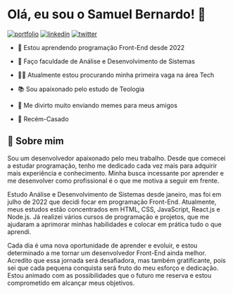 
# Olá, eu sou o Samuel Bernardo! 👋
[![portfolio](https://img.shields.io/badge/my_portfolio-000?style=for-the-badge&logo=ko-fi&logoColor=white)](https://smk-portfolio.vercel.app/) [![linkedin](https://img.shields.io/badge/linkedin-0A66C2?style=for-the-badge&logo=linkedin&logoColor=white)](https://www.linkedin.com/in/samuelbernardo) [![twitter](https://img.shields.io/badge/twitter-1DA1F2?style=for-the-badge&logo=twitter&logoColor=white)](https://twitter.com/Smk_hb)

- 🧠 Estou aprendendo programação Front-End desde 2022

- 🎒 Faço faculdade de Análise e Desenvolvimento de Sistemas

- 👩‍💻 Atualmente estou procurando minha primeira vaga na área Tech

- 📚 Sou apaixonado pelo estudo de Teologia

- 🤣 Me divirto muito enviando memes para meus amigos

- 💒 Recém-Casado

## 🚀 Sobre mim

Sou um desenvolvedor apaixonado pelo meu trabalho. Desde que comecei a estudar programação, tenho me dedicado cada vez mais para adquirir mais experiência e conhecimento. Minha busca incessante por aprender e me desenvolver como profissional é o que me motiva a seguir em frente.

Estudo Análise e Desenvolvimento de Sistemas desde janeiro, mas foi em julho de 2022 que decidi focar em programação Front-End. Atualmente, meus estudos estão concentrados em HTML, CSS, JavaScript, React.js e Node.js. Já realizei vários cursos de programação e projetos, que me ajudaram a aprimorar minhas habilidades e colocar em prática tudo o que aprendi.

Cada dia é uma nova oportunidade de aprender e evoluir, e estou determinado a me tornar um desenvolvedor Front-End ainda melhor. Acredito que essa jornada será desafiadora, mas também gratificante, pois sei que cada pequena conquista será fruto do meu esforço e dedicação. Estou animado com as possibilidades que o futuro me reserva e estou comprometido em alcançar meus objetivos.
